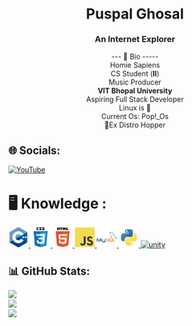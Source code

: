 
<h1 align="center">Puspal Ghosal</h1>
<h3 align="center">An Internet Explorer</h3>

<p align="center">
--- 🧬 Bio  -----<br>
Homie Sapiens<br>CS Student (<b>II</b>)<br>Music Producer<br><b>VIT Bhopal University</b><br>Aspiring Full Stack Developer<br>Linux is 🩵<br>Current Os: Pop!_Os<br>🚩Ex Distro Hopper
</p>

## 🌐 Socials: 
[![YouTube](https://img.shields.io/badge/YouTube-%23FF0000.svg?logo=YouTube&logoColor=white)](https://youtube.com/@underscorebrez)
  
# 🖥️ Knowledge :
<p align="left"> <a href="https://www.w3schools.com/cpp/" target="_blank" rel="noreferrer"> <img src="https://raw.githubusercontent.com/devicons/devicon/master/icons/cplusplus/cplusplus-original.svg" alt="cplusplus" width="40" height="40"/> </a> <a href="https://www.w3schools.com/css/" target="_blank" rel="noreferrer"> <img src="https://raw.githubusercontent.com/devicons/devicon/master/icons/css3/css3-original-wordmark.svg" alt="css3" width="40" height="40"/> </a> <a href="https://www.w3.org/html/" target="_blank" rel="noreferrer"> <img src="https://raw.githubusercontent.com/devicons/devicon/master/icons/html5/html5-original-wordmark.svg" alt="html5" width="40" height="40"/> </a> <a href="https://developer.mozilla.org/en-US/docs/Web/JavaScript" target="_blank" rel="noreferrer"> <img src="https://raw.githubusercontent.com/devicons/devicon/master/icons/javascript/javascript-original.svg" alt="javascript" width="40" height="40"/> </a> <a href="https://www.mysql.com/" target="_blank" rel="noreferrer"> <img src="https://raw.githubusercontent.com/devicons/devicon/master/icons/mysql/mysql-original-wordmark.svg" alt="mysql" width="40" height="40"/> </a> <a href="https://www.python.org" target="_blank" rel="noreferrer"> <img src="https://raw.githubusercontent.com/devicons/devicon/master/icons/python/python-original.svg" alt="python" width="40" height="40"/> </a> <a href="https://unity.com/" target="_blank" rel="noreferrer"> <img src="https://www.vectorlogo.zone/logos/unity3d/unity3d-icon.svg" alt="unity" width="40" height="40"/> </a> </p>

## 📊 GitHub Stats:
![](https://github-readme-stats.vercel.app/api?username=underscorebrez&theme=tokyonight&hide_border=false&include_all_commits=false&count_private=false)<br/>
![](https://github-readme-streak-stats.herokuapp.com/?user=underscorebrez&theme=tokyonight&hide_border=false)<br/>
![](https://github-readme-stats.vercel.app/api/top-langs/?username=underscorebrez&theme=tokyonight&hide_border=false&include_all_commits=false&count_private=false&layout=compact)

